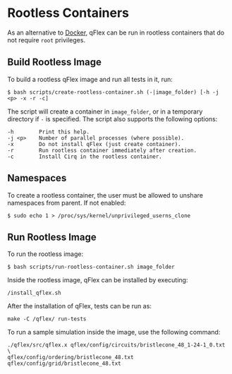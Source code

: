 # Rootless Containers

As an alternative to [Docker](https://docker.com), qFlex can be run in rootless
containers that do not require `root` privileges.

## Build Rootless Image

To build a rootless qFlex image and run all tests in it, run:

```
$ bash scripts/create-rootless-container.sh (-|image_folder) [-h -j <p> -x -r -c]
```
The script will create a container in `image_folder`, or in a temporary
directory if `-` is specified. The script also supports the following options:
```
-h        Print this help.
-j <p>    Number of parallel processes (where possible).
-x        Do not install qFlex (just create container).
-r        Run rootless container immediately after creation.
-c        Install Cirq in the rootless container.
```

## Namespaces

To create a rootless container, the user must be allowed to unshare namespaces
from parent. If not enabled:
```
$ sudo echo 1 > /proc/sys/kernel/unprivileged_userns_clone
```

## Run Rootless Image

To run the rootless image:
```
$ bash scripts/run-rootless-container.sh image_folder
```

Inside the rootless image, qFlex can be installed by executing:
```
/install_qflex.sh
```
After the installation of qFlex, tests can be run as:
```
make -C /qflex/ run-tests
```

To run a sample simulation inside the image, use the following command:
```
./qflex/src/qflex.x qflex/config/circuits/bristlecone_48_1-24-1_0.txt \
qflex/config/ordering/bristlecone_48.txt qflex/config/grid/bristlecone_48.txt
```
